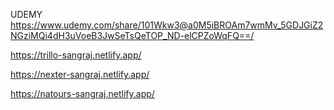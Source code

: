 UDEMY
https://www.udemy.com/share/101Wkw3@a0M5iBROAm7wmMv_5GDJGiZ2NGziMQi4dH3uVoeB3JwSeTsQeTOP_ND-elCPZoWqFQ==/


https://trillo-sangraj.netlify.app/

https://nexter-sangraj.netlify.app/

https://natours-sangraj.netlify.app/
